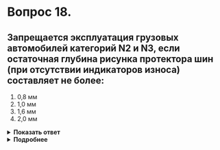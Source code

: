 # Вопрос 18.

## Запрещается эксплуатация грузовых автомобилей категорий N2 и N3, если остаточная глубина рисунка протектора шин (при отсутствии индикаторов износа) составляет не более:

1. 0,8 мм
2. 1,0 мм
3. 1,6 мм
4. 2,0 мм

<details>
<summary><b>Показать ответ</b></summary>
Правильный ответ: 2
</details>
<details>
<summary><b>Подробнее</b></summary>
Остаточная глубина рисунка протектора шин (при отсутствии индикаторов износа) для грузовых автомобилей категорий N2 и N3, при которой запрещается эксплуатация ТС составляет не более 1 мм.
(«Перечень неисправностей», п. 5.3)
</details>